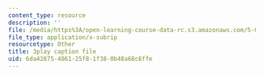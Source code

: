```yaml
---
content_type: resource
description: ''
file: /media/https%3A/open-learning-course-data-rc.s3.amazonaws.com/5-07sc-biological-chemistry-i-fall-2013/6da42875486125f81f380b48a68c6ffe_922Oig1HWG8.srt
file_type: application/x-subrip
resourcetype: Other
title: 3play caption file
uid: 6da42875-4861-25f8-1f38-0b48a68c6ffe
---
```

